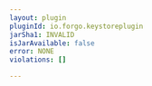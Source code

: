 ```yaml
---
layout: plugin
pluginId: io.forgo.keystoreplugin
jarSha1: INVALID
isJarAvailable: false
error: NONE
violations: []

---
```

